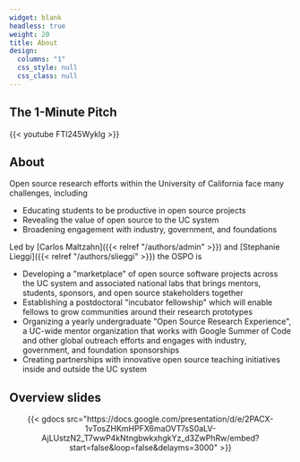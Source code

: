 ```yaml
---
widget: blank
headless: true
weight: 20
title: About
design:
  columns: "1"
  css_style: null
  css_class: null
---
```


## The 1-Minute Pitch

{{< youtube FTI245WykIg >}}

## About

Open source research efforts within the University of California face many challenges, including

- Educating students to be productive in open source projects
- Revealing the value of open source to the UC system
- Broadening engagement with industry, government, and foundations

Led by [Carlos Maltzahn]({{< relref "/authors/admin" >}}) and [Stephanie Lieggi]({{< relref "/authors/slieggi" >}}) the OSPO is

- Developing a "marketplace" of open source software projects across the UC system and associated national labs that brings mentors, students, sponsors, and open source stakeholders together
- Establishing a postdoctoral "incubator fellowship" which will enable fellows to grow communities around their research prototypes  
- Organizing a yearly undergraduate "Open Source Research Experience", a UC-wide mentor organization that works with Google Summer of Code and other global outreach efforts and engages with industry, government, and foundation sponsorships
- Creating partnerships with innovative open source teaching initiatives inside and outside the UC system

## Overview slides

<center>
{{< gdocs src="https://docs.google.com/presentation/d/e/2PACX-1vTosZHKmHPFX6maOVT7sS0aLV-AjLUstzN2_T7wwP4kNtngbwkxhgkYz_d3ZwPhRw/embed?start=false&loop=false&delayms=3000" >}}
</center>
